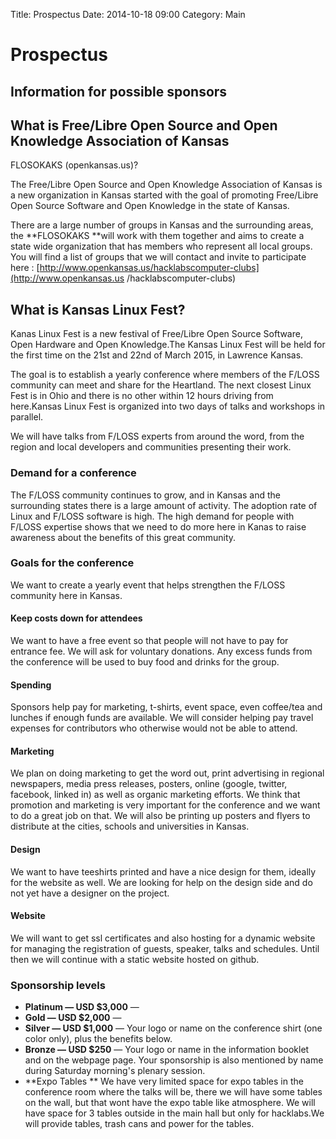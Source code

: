 Title: Prospectus
Date: 2014-10-18 09:00
Category: Main

# Prospectus

## Information for possible sponsors

## What is Free/Libre Open Source and Open Knowledge Association of Kansas
FLOSOKAKS (openkansas.us)?

The Free/Libre Open Source and Open Knowledge Association of Kansas is a new
organization in Kansas started with the goal of promoting Free/Libre Open
Source Software and Open Knowledge in the state of Kansas.

There are a large number of groups in Kansas and the surrounding areas, the
**FLOSOKAKS **will work with them together and aims to create a state wide
organization that has members who represent all local groups. You will find a
list of groups that we will contact and invite to participate here :
[http://www.openkansas.us/hacklabscomputer-clubs](http://www.openkansas.us
/hacklabscomputer-clubs)

## What is Kansas Linux Fest?

Kanas Linux Fest is a new festival of Free/Libre Open Source Software, Open
Hardware and Open Knowledge.The Kansas Linux Fest will be held for the first
time on the 21st and 22nd of March 2015, in Lawrence Kansas.

The goal is to establish a yearly conference where members of the F/LOSS
community can meet and share for the Heartland. The next closest Linux Fest is
in Ohio and there is no other within 12 hours driving from here.Kansas Linux
Fest is organized into two days of talks and workshops in parallel.

We will have talks from F/LOSS experts from around the word, from the region
and local developers and communities presenting their work.

### Demand for a conference

The F/LOSS community continues to grow, and in Kansas and the surrounding
states there is a large amount of activity. The adoption rate of Linux and
F/LOSS software is high. The high demand for people with F/LOSS expertise
shows that we need to do more here in Kanas to raise awareness about the
benefits of this great community.

### Goals for the conference

We want to create a yearly event that helps strengthen the F/LOSS community
here in Kansas.

#### Keep costs down for attendees

We want to have a free event so that people will not have to pay for entrance
fee. We will ask for voluntary donations. Any excess funds from the conference
will be used to buy food and drinks for the group.

#### Spending

Sponsors help pay for marketing, t-shirts, event space, even coffee/tea and
lunches if enough funds are available. We will consider helping pay travel
expenses for contributors who otherwise would not be able to attend.

#### Marketing

We plan on doing marketing to get the word out, print advertising in regional
newspapers, media press releases, posters, online (google, twitter, facebook,
linked in) as well as organic marketing efforts. We think that promotion and
marketing is very important for the conference and we want to do a great job
on that. We will also be printing up posters and flyers to distribute at the
cities, schools and universities in Kansas.

#### Design

We want to have teeshirts printed and have a nice design for them, ideally for
the website as well. We are looking for help on the design side and do not yet
have a designer on the project.

#### Website

We will want to get ssl certificates and also hosting for a dynamic website
for managing the registration of guests, speaker, talks and schedules. Until
then we will continue with a static website hosted on github.

### Sponsorship levels

  * **Platinum — USD $3,000** — 
  * **Gold — USD $2,000** — 
  * **Silver — USD $1,000** — Your logo or name on the conference shirt (one color only), plus the benefits below. 
  * **Bronze — USD $250** — Your logo or name in the information booklet and on the webpage page. Your sponsorship is also mentioned by name during Saturday morning's plenary session. 
  * **Expo Tables ** We have very limited space for expo tables in the conference room where the talks will be, there we will have some tables on the wall, but that wont have the expo table like atmosphere. We will have space for 3 tables outside in the main hall but only for hacklabs.We will provide tables, trash cans and power for the tables. 


